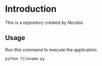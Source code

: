# Introduction


This is a repository created by *Nicolas*


## Usage


Run this command to execute the application:


`python filename.py`

 

```
